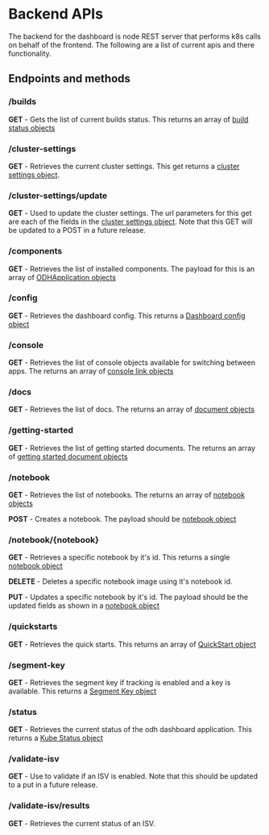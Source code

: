 # Backend APIs
The backend for the dashboard is node REST server that performs k8s calls on behalf of the frontend. The following are a list of current apis and there functionality.

## Endpoints and methods

### /builds
**GET** -  Gets the list of current builds status.  This returns an array of [build status objects](https://github.com/opendatahub-io/odh-dashboard/blob/bf49dc23cd4b5477111ad4590e401a423186fa54/backend/src/types.ts#L242)


### /cluster-settings

**GET** - Retrieves the current cluster settings. This get returns a [cluster settings object](https://github.com/opendatahub-io/odh-dashboard/blob/bf49dc23cd4b5477111ad4590e401a423186fa54/backend/src/types.ts#L16).

### /cluster-settings/update

**GET** - Used to update the cluster settings.  The url parameters for this get are each of the fields in the [cluster settings object](https://github.com/opendatahub-io/odh-dashboard/blob/bf49dc23cd4b5477111ad4590e401a423186fa54/backend/src/types.ts#L16).  Note that this GET will be updated to a POST in a future release.

### /components

**GET** - Retrieves the list of installed components.  The payload for this is an array of [ODHApplication objects](https://github.com/opendatahub-io/odh-dashboard/blob/bf49dc23cd4b5477111ad4590e401a423186fa54/backend/src/types.ts#L155)

### /config

**GET** - Retrieves the dashboard config.  This returns a [Dashboard config object](https://github.com/opendatahub-io/odh-dashboard/blob/bf49dc23cd4b5477111ad4590e401a423186fa54/backend/src/types.ts#L5)

### /console

**GET** - Retrieves the list of console objects available for switching between apps.  The returns an array of [console link objects](https://github.com/opendatahub-io/odh-dashboard/blob/bf49dc23cd4b5477111ad4590e401a423186fa54/backend/src/types.ts#L106)

### /docs

**GET** - Retrieves the list of docs.  The returns an array of [document objects](https://github.com/opendatahub-io/odh-dashboard/blob/bf49dc23cd4b5477111ad4590e401a423186fa54/backend/src/types.ts#L218)

### /getting-started

**GET** - Retrieves the list of getting started documents.  The returns an array of [getting started document objects](https://github.com/opendatahub-io/odh-dashboard/blob/bf49dc23cd4b5477111ad4590e401a423186fa54/backend/src/types.ts#L237)

### /notebook

**GET** - Retrieves the list of notebooks.  The returns an array of [notebook objects](https://github.com/opendatahub-io/odh-dashboard/blob/bf49dc23cd4b5477111ad4590e401a423186fa54/backend/src/types.ts#L259)

**POST** - Creates a notebook.  The payload should be [notebook object](https://github.com/opendatahub-io/odh-dashboard/blob/bf49dc23cd4b5477111ad4590e401a423186fa54/backend/src/types.ts#L259)

### /notebook/{notebook}

**GET** - Retrieves a specific notebook by it's id.  This returns a single [notebook object](https://github.com/opendatahub-io/odh-dashboard/blob/bf49dc23cd4b5477111ad4590e401a423186fa54/backend/src/types.ts#L259)

**DELETE** - Deletes a specific notebook image using it's notebook id.  

**PUT** - Updates a specific notebook by it's id.  The payload should be the updated fields as shown in a [notebook object](https://github.com/opendatahub-io/odh-dashboard/blob/bf49dc23cd4b5477111ad4590e401a423186fa54/backend/src/types.ts#L259)

### /quickstarts

**GET** - Retrieves the quick starts.  This returns an array of [QuickStart object](https://github.com/opendatahub-io/odh-dashboard/blob/bf49dc23cd4b5477111ad4590e401a423186fa54/backend/src/types.ts#L23)

### /segment-key

**GET** - Retrieves the segment key if tracking is enabled and a key is available.  This returns a [Segment Key object](https://github.com/opendatahub-io/odh-dashboard/blob/bf49dc23cd4b5477111ad4590e401a423186fa54/backend/src/types.ts#L248)

### /status

**GET** - Retrieves the current status of the odh dashboard application.  This returns a [Kube Status object](https://github.com/opendatahub-io/odh-dashboard/blob/bf49dc23cd4b5477111ad4590e401a423186fa54/backend/src/types.ts#L128)

### /validate-isv

**GET** - Use to validate if an ISV is enabled.  Note that this should be updated to a put in a future release.

### /validate-isv/results

**GET** - Retrieves the current status of an ISV. 